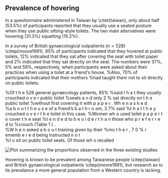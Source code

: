 
## Prevalence of hovering
In a questionnaire administered in Taiwan by \citet{taiwan}, only about half (53.5\%) of participants reported that they usually use a seated posture when they use public sitting-style toilets. The two main alternatives were hovering (31.3\%) squatting (15.2\%).

In a survey of British gynaecological outpatients ($n=528$) \citep{moore1991},
85\% of participants indicated that they hovered at public toilets,
12\% indicated that they sat after covering the seat with toilet paper
and 2\% indicated that they sat directly on the seat.
The numbers were 37\%, 5\% and 59\%, respectively, when
participants were asked about their practices when
using a toilet at a friend's house.
%Also, 70\% of participants indicated that their mothers
%had taught them not to sit directly on public toilets.

%Of  t h e  528 general  gynaecology patients,  85% 
%said t h a t  they usually crouched o v e r  public toilet 
%seats a n d  only 2 %  sat directly on t h e  public toilet 
%without first covering it with p a p e r .  Wh e n  a s k e d  
%a b o u t  t h e  u s e  of  a friend’s b a t h r o om,  3 7% said 
%t h a t   t h e y  crouched  o v e r  t h e  toilet  in this case. 
%Women wh o  used toilet p a p e r  t o  cover t h e  seat 
%t e n d e d  to b e  o l d e r  t h a n  those who p r e f e r r e d  to 
%crouch (Table 1 ) .  
%W h e n   asked  a b o u t   training  given  by  their 
%mo t h e r ,  7 0 %  r ememb e r e d  being instructed  n o t  
%t o  sit on public toilet seats. Of those wh o  recalled 

![Plot summarizing the proportions observed in the three existing studies]()



Hovering is known to be prevalent among
Taiwanese people \citep{taiwan} and
British gynaecological outpatients \citep{moore1991},
but research as to its prevalance a more general
population from a Western country is lacking.
